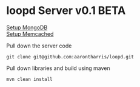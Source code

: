 loopd Server v0.1 BETA
======================

[Setup MongoDB](https://github.com/aarontharris/loopd/blob/master/docs/SetupMongoDB.md)<br>
[Setup Memcached](https://github.com/aarontharris/loopd/blob/master/docs/SetupMemcached.md)<br>


Pull down the server code<br>
```
git clone git@github.com:aarontharris/loopd.git
```

Pull down libraries and build using maven<br>
```
mvn clean install
```


